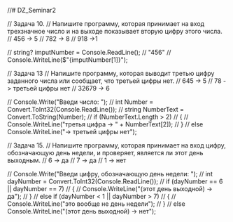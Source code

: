//# DZ_Seminar2

// Задача 10.
// Напишите программу, которая принимает на вход трехзначное число и на выходе показывает вторую цифру этого числа.
// 456 -> 5
// 782 -> 8
// 918 ->1

// string? imputNumber = Console.ReadLine(); // "456"
// Console.WriteLine($"{imputNumber[1]}");

// Задача 13
// Напишите программу, которая выводит третью цифру заданного числа или сообщает, что третьей цифры нет.
// 645 -> 5
// 78 -> третьей цифры нет
// 32679 -> 6

// Console.Write("Введи число: ");
// int Number = Convert.ToInt32(Console.ReadLine());
// string NumberText = Convert.ToString(Number);
// if (NumberText.Length > 2)
// {
//   Console.WriteLine("третья цифра -> " + NumberText[2]);
// }
// else Console.WriteLine("-> третьей цифры нет");

// Задача 15.
// Напишите программу, которая принимает на вход цифру, обозначающую день недели, и проверяет, является ли этот день выходным.
// 6 -> да
// 7 -> да
// 1 -> нет

// Console.Write("Введи цифру, обозначающую день недели: ");
// int dayNumber = Convert.ToInt32(Console.ReadLine());
//   if (dayNumber == 6 || dayNumber == 7) 
//   {
//   Console.WriteLine("(этот день выходной) -> да");
//   }
//   else if (dayNumber < 1 || dayNumber > 7) 
//   {
//     Console.WriteLine("это вообще не день недели");
//   }
//   else Console.WriteLine("(этот день выходной) -> нет");
